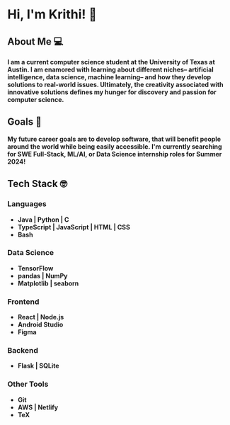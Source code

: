 # Hi, I'm Krithi! 👋

## About Me 💻
**I am a current computer science student at the University of Texas at Austin. I am enamored with learning about different niches– artificial intelligence, data science, machine learning– and how they develop solutions to real-world issues. Ultimately, the creativity associated with innovative solutions defines my hunger for discovery and passion for computer science.**

## Goals 📌
**My future career goals are to develop software, that will benefit people around the world while being easily accessible. I'm currently searching for SWE Full-Stack, ML/AI, or Data Science internship roles for Summer 2024!**

## Tech Stack 🤓
### Languages
- **Java | Python | C**
- **TypeScript | JavaScript | HTML | CSS**
- **Bash**
### Data Science
- **TensorFlow**
- **pandas | NumPy**
- **Matplotlib | seaborn**
### Frontend
- **React | Node.js**
- **Android Studio**
- **Figma**
### Backend
- **Flask | SQLite**
### Other Tools
- **Git**
- **AWS | Netlify**
- **TeX**
<!--
**krisub/krisub** is a ✨ _special_ ✨ repository because its `README.md` (this file) appears on your GitHub profile.

Here are some ideas to get you started:

- 🔭 I’m currently working on ...
- 🌱 I’m currently learning ...
- 👯 I’m looking to collaborate on ...
- 🤔 I’m looking for help with ...
- 💬 Ask me about ...t
- 📫 How to reach me: ...
- 😄 Pronouns: ...
- ⚡ Fun fact: ...
-->
